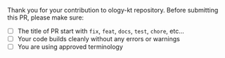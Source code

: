 Thank you for your contribution to ology-kt repository.
Before submitting this PR, please make sure:

- [ ] The title of PR start with `fix`, `feat`, `docs`, `test`, `chore`, etc...
- [ ] Your code builds cleanly without any errors or warnings
- [ ] You are using approved terminology
